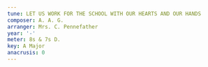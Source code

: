 ```yaml
---
tune: LET US WORK FOR THE SCHOOL WITH OUR HEARTS AND OUR HANDS
composer: A. A. G.
arranger: Mrs. C. Pennefather
year: '-'
meter: 8s & 7s D.
key: A Major
anacrusis: 0
---
```

